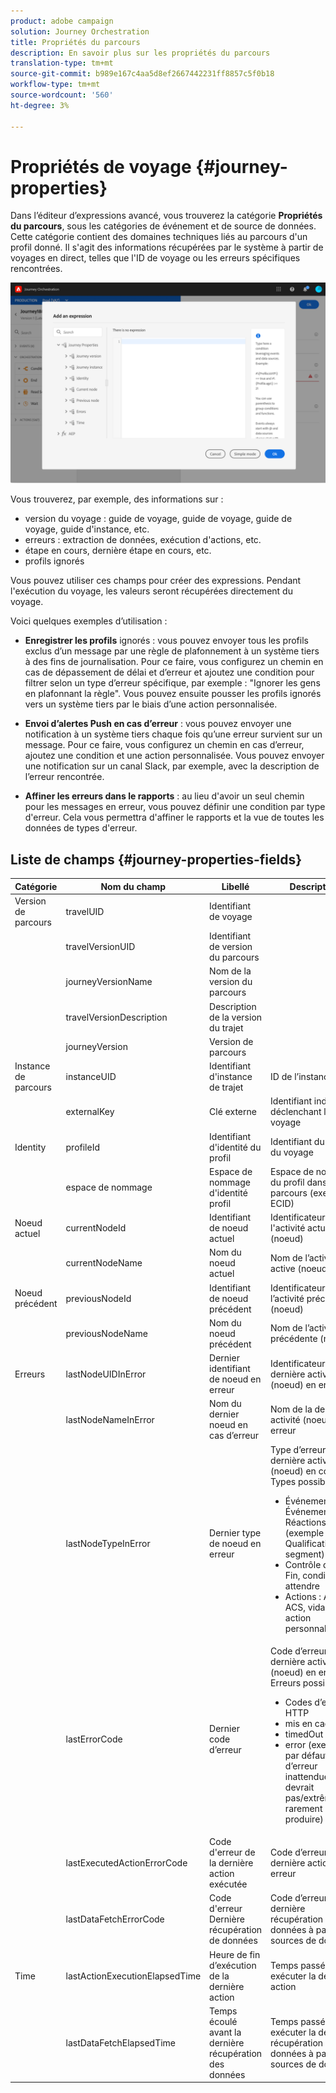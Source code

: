 ```yaml
---
product: adobe campaign
solution: Journey Orchestration
title: Propriétés du parcours
description: En savoir plus sur les propriétés du parcours
translation-type: tm+mt
source-git-commit: b989e167c4aa5d8ef2667442231ff8857c5f0b18
workflow-type: tm+mt
source-wordcount: '560'
ht-degree: 3%

---
```



# Propriétés de voyage {#journey-properties}

Dans l’éditeur d’expressions avancé, vous trouverez la catégorie **Propriétés du parcours**, sous les catégories de événement et de source de données. Cette catégorie contient des domaines techniques liés au parcours d&#39;un profil donné. Il s&#39;agit des informations récupérées par le système à partir de voyages en direct, telles que l&#39;ID de voyage ou les erreurs spécifiques rencontrées.

![](../assets/journey-properties.png)

Vous trouverez, par exemple, des informations sur :

* version du voyage : guide de voyage, guide de voyage, guide de voyage, guide d&#39;instance, etc.
* erreurs : extraction de données, exécution d&#39;actions, etc.
* étape en cours, dernière étape en cours, etc.
* profils ignorés

Vous pouvez utiliser ces champs pour créer des expressions. Pendant l&#39;exécution du voyage, les valeurs seront récupérées directement du voyage.

Voici quelques exemples d’utilisation :

* **Enregistrer les profils** ignorés : vous pouvez envoyer tous les profils exclus d’un message par une règle de plafonnement à un système tiers à des fins de journalisation. Pour ce faire, vous configurez un chemin en cas de dépassement de délai et d’erreur et ajoutez une condition pour filtrer selon un type d’erreur spécifique, par exemple : &quot;Ignorer les gens en plafonnant la règle&quot;. Vous pouvez ensuite pousser les profils ignorés vers un système tiers par le biais d’une action personnalisée.

* **Envoi d’alertes Push en cas d’erreur** : vous pouvez envoyer une notification à un système tiers chaque fois qu’une erreur survient sur un message. Pour ce faire, vous configurez un chemin en cas d’erreur, ajoutez une condition et une action personnalisée. Vous pouvez envoyer une notification sur un canal Slack, par exemple, avec la description de l’erreur rencontrée.

* **Affiner les erreurs dans le rapports**  : au lieu d&#39;avoir un seul chemin pour les messages en erreur, vous pouvez définir une condition par type d&#39;erreur. Cela vous permettra d&#39;affiner le rapports et la vue de toutes les données de types d&#39;erreur.

## Liste de champs {#journey-properties-fields}

| Catégorie | Nom du champ | Libellé | Description |
|---|---|---|------------|
| Version de parcours | travelUID | Identifiant de voyage |  |
|  | travelVersionUID | Identifiant de version du parcours |  |
|  | journeyVersionName | Nom de la version du parcours |  |
|  | travelVersionDescription | Description de la version du trajet |  |
|  | journeyVersion | Version de parcours |  |
| Instance de parcours | instanceUID | Identifiant d&#39;instance de trajet | ID de l’instance |
|  | externalKey | Clé externe | Identifiant individuel déclenchant le voyage |
| Identity | profileId | Identifiant d&#39;identité du profil | Identifiant du profil du voyage |
|  | espace de nommage | Espace de nommage d&#39;identité profil | Espace de nommage du profil dans le parcours (exemple : ECID) |
| Noeud actuel | currentNodeId | Identifiant de noeud actuel | Identificateur de l&#39;activité actuelle (noeud) |
|  | currentNodeName | Nom du noeud actuel | Nom de l’activité active (noeud) |
| Noeud précédent | previousNodeId | Identifiant de noeud précédent | Identificateur de l’activité précédente (noeud) |
|  | previousNodeName | Nom du noeud précédent | Nom de l’activité précédente (noeud) |
| Erreurs | lastNodeUIDInError | Dernier identifiant de noeud en erreur | Identificateur de la dernière activité (noeud) en erreur |
|  | lastNodeNameInError | Nom du dernier noeud en cas d’erreur | Nom de la dernière activité (noeud) en erreur |
|  | lastNodeTypeInError | Dernier type de noeud en erreur | Type d’erreur de la dernière activité (noeud) en cours. Types possibles :<ul><li>Événements : Événements, Réactions, SQ (exemple : Qualification de segment)</li><li>Contrôle de flux : Fin, condition, attendre</li><li>Actions : Actions ACS, vidage, action personnalisée</li></ul> |
|  | lastErrorCode | Dernier code d’erreur | Code d’erreur de la dernière activité (noeud) en erreur. Erreurs possibles : <ul><li>Codes d’erreur HTTP</li><li>mis en cache</li><li>timedOut</li><li>error (exemple : par défaut en cas d’erreur inattendue. Ne devrait pas/extrêmement rarement se produire)</li></ul> |
|  | lastExecutedActionErrorCode | Code d&#39;erreur de la dernière action exécutée | Code d’erreur de la dernière action en erreur |
|  | lastDataFetchErrorCode | Code d&#39;erreur Dernière récupération de données | Code d’erreur de la dernière récupération des données à partir des sources de données |
| Time | lastActionExecutionElapsedTime | Heure de fin d’exécution de la dernière action | Temps passé à exécuter la dernière action |
|  | lastDataFetchElapsedTime | Temps écoulé avant la dernière récupération des données | Temps passé à exécuter la dernière récupération de données à partir de sources de données |
